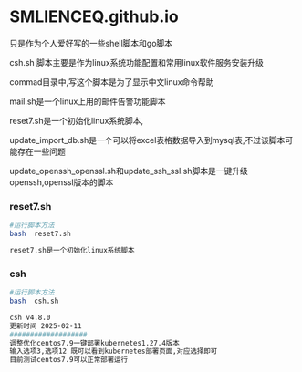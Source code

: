 # SMLIENCEQ.github.io

只是作为个人爱好写的一些shell脚本和go脚本

csh.sh 脚本主要是作为linux系统功能配置和常用linux软件服务安装升级

commad目录中,写这个脚本是为了显示中文linux命令帮助

mail.sh是一个linux上用的邮件告警功能脚本

reset7.sh是一个初始化linux系统脚本,

update_import_db.sh是一个可以将excel表格数据导入到mysql表,不过该脚本可能存在一些问题

update_openssh_openssl.sh和update_ssh_ssl.sh脚本是一键升级openssh,openssl版本的脚本



### reset7.sh

```sh
#运行脚本方法
bash  reset7.sh

reset7.sh是一个初始化linux系统脚本

```



### csh

```sh
#运行脚本方法
bash  csh.sh

csh v4.8.0
更新时间 2025-02-11
###################
调整优化centos7.9一键部署kubernetes1.27.4版本
输入选项3,选项12 既可以看到kubernetes部署页面,对应选择即可
目前测试centos7.9可以正常部署运行
```



